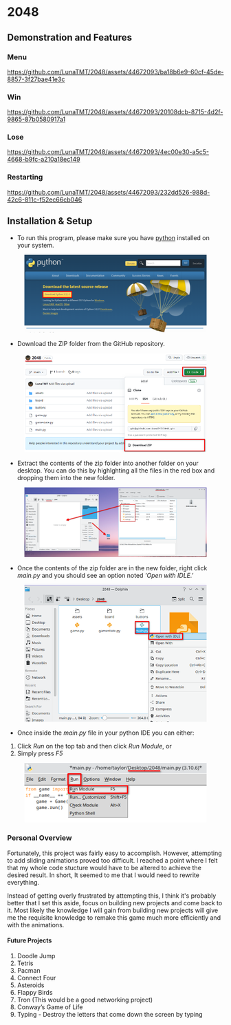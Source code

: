 # 2048

## Demonstration and Features

### Menu

https://github.com/LunaTMT/2048/assets/44672093/ba18b6e9-60cf-45de-8857-3f27bae41e3c

### Win

https://github.com/LunaTMT/2048/assets/44672093/20108dcb-8715-4d2f-9865-87b0580917a1

### Lose

https://github.com/LunaTMT/2048/assets/44672093/4ec00e30-a5c5-4668-b9fc-a210a18ec149

### Restarting

https://github.com/LunaTMT/2048/assets/44672093/232dd526-988d-42c6-811c-f52ec66cb046

## Installation & Setup

* To run this program, please make sure you have [python](https://www.python.org/downloads/) installed on your system.

<div align="center">

<figure><img src=".gitbook/assets/image (3).png" alt=""><figcaption></figcaption></figure>

</div>

* Download the ZIP folder from the GitHub repository.

<div align="center">

<figure><img src=".gitbook/assets/image (1).png" alt=""><figcaption></figcaption></figure>

</div>

* Extract the contents of the zip folder into another folder on your desktop. You can do this by highlghting all the files in the red box and dropping them into the new folder.

<figure><img src=".gitbook/assets/image (4).png" alt=""><figcaption></figcaption></figure>

* Once the contents of the zip folder are in the new folder, right click _main.py_ and you should see an option noted _'Open with IDLE.'_

<div align="center">

<figure><img src=".gitbook/assets/image (5).png" alt=""><figcaption></figcaption></figure>

</div>

* Once inside the _main.py_ file in your python IDE you can either:

1. Click _Run_ on the top tab and then click _Run Module_, or
2. Simply press _F5_

<div align="center">

<figure><img src=".gitbook/assets/image (7).png" alt=""><figcaption></figcaption></figure>

</div>

### Personal Overview

Fortunately, this project was fairly easy to accomplish. However, attempting to add sliding animations proved too difficult. I reached a point where I felt that my whole code stucture would have to be altered to achieve the desired result. In short, It seemed to me that I would need to rewrite everything.&#x20;

Instead of getting overly frustrated by attempting this, I think it's probably better that I set this aside, focus on building new projects and come back to it. Most likely the knowledge I will gain from building new projects will give me the requisite knowledge to remake this game much more efficiently and with the animations.&#x20;

#### Future Projects

1. Doodle Jump
2. Tetris
3. Pacman
4. Connect Four&#x20;
5. Asteroids
6. Flappy Birds
7. Tron (This would be a good networking project)
8. Conway’s Game of Life
9. Typing - Destroy the letters that come down the screen by typing
